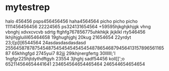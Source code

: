 # mytestrep
halo 456456
psps456456456
haha4564564
picho picho picho
1111456456456
22224565
ps324131654564
+59595hjkghjkhjgk
vhng
vbnghj
xdvxcvcvb
sdrtg
ftghfg767856775uhkhkjk
jkjklkl
rty546456
lkhjihjgluilil65464658
19ghughjghj
20kug
21654654
22yrdyt
23;l[p[l[6544564
24asdasdasdasdasd
25564587878754548754545454545454878654687945641315789656116587
65khhgfgd
2745yui7
82jjj
29lkhjnergfertg
30llllll;'l
1ngfgr225hjtdythdftgyh
23554
3jhghj
sadf54456
koll[[';o
652114564654441641
234654564654465464
246544654654654
